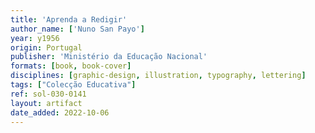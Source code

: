 ```yaml
---
title: 'Aprenda a Redigir'
author_name: ['Nuno San Payo']
year: y1956
origin: Portugal
publisher: 'Ministério da Educação Nacional'
formats: [book, book-cover]
disciplines: [graphic-design, illustration, typography, lettering]
tags: ["Colecção Educativa"]
ref: sol-030-0141
layout: artifact
date_added: 2022-10-06
---
```

